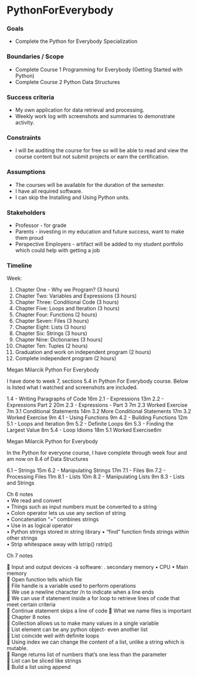 # PythonForEverybody

### Goals

-   Complete the Python for Everybody Specialization

### Boundaries / Scope

-   Complete Course 1 Programming for Everybody (Getting Started with Python)
-   Complete Course 2 Python Data Structures

### Success criteria

-   My own application for data retrieval and processing.
-   Weekly work log with screenshots and summaries to demonstrate activity.

### Constraints

-   I will be auditing the course for free so will be able to read and view the course content but not submit projects or earn the certification.

### Assumptions

-   The courses will be available for the duration of the semester.
-   I have all required software.
-   I can skip the Installing and Using Python units.

### Stakeholders

-   Professor - for grade
-   Parents - investing in my education and future success, want to make them proud
-   Perspective Employers - artifact will be added to my student portfolio which could help with getting a job

### Timeline

Week:

1.  Chapter One - Why we Program? (3 hours)
2.  Chapter Two: Variables and Expressions (3 hours)
3.  Chapter Three: Conditional Code (3 hours)
4.  Chapter Five: Loops and Iteration (3 hours)
5.  Chapter Four: Functions (2 hours)
6.  Chapter Seven: Files (3 hours)
7.  Chapter Eight: Lists (3 hours)
8.  Chapter Six: Strings (3 hours)
9.  Chapter Nine: Dictionaries (3 hours)
10.  Chapter Ten: Tuples (2 hours)
11.  Graduation and work on independent program (2 hours)
12.  Complete independent program (2 hours)

Megan Milarcik Python For Everybody

I have done to week 7, sections 5.4 in Python For Everybody course. Below is listed what I watched and screenshots are included.

1.4 - Writing Paragraphs of Code 16m 
2.1 - Expressions 13m 
2.2 - Expressions Part 2 20m 
2.3 - Expressions - Part 3 7m 
2.3 Worked Exercise 7m 
3.1 Conditional Statements 14m 
3.2 More Conditional Statements 17m 
3.2 Worked Exercise 9m 
4.1 - Using Functions 9m 
4.2 - Building Functions 12m 
5.1 - Loops and Iteration 9m 
5.2 - Definite Loops 6m 
5.3 - Finding the Largest Value 8m 
5.4 - Loop Idioms 18m 
5.1 Worked Exercise8m 
 
Megan Milarcik 
Python for Everybody

 In the Python for everyone course, I have complete through week four and am now on 8.4 of Data Structures

6.1 – Strings 15m 
6.2 - Manipulating Strings 17m 
7.1 - Files 8m 
7.2 - Processing Files 11m 
8.1 - Lists 10m 
8.2 - Manipulating Lists 9m
8.3 - Lists and Strings 
 
 
 
  
  
Ch 6 notes  
•	We read and convert  
•	Things such as input numbers must be converted to a string  
•	Colon operator lets us use any section of string  
•	Concatenation “+” combines strings  
•	Use in as logical operator  
•	Python strings stored in string library 
•	“find” function finds strings within other strings  
•	Strip whitespace away with lstrip() rstrip() 
 
Ch 7 notes  
  
  
 
	Input and output devices -à software: . secondary memory 
•	CPU 
•	Main memory                                            
	Open function tells which file  
	File handle is a variable used to perform operations  
	We use a newline character /n  to indicate when a line ends  
	We can use if statement inside a for loop to retrieve lines of code that meet certain criteria  
	Continue statement skips a line of code 
	What we name files is important  
	Chapter 8 notes  
	Collection allows us to make many values in a single variable  
	List element can be any python object- even another list  
	List coincide well with definite loops  
	Using index we can change the content of a list, unlike a string which is mutable.  
	Range returns list of numbers that’s one less than the parameter  
	List can be sliced like strings  
	Build a list using append   


 
 
  
  
 
  
 
  
  
 
